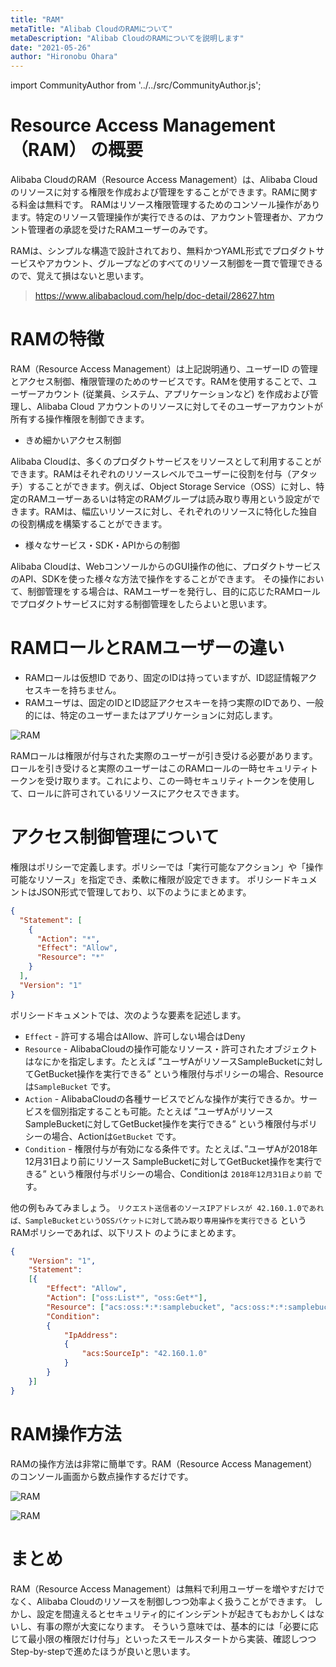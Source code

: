 ```yaml
---
title: "RAM"
metaTitle: "Alibab CloudのRAMについて"
metaDescription: "Alibab CloudのRAMについてを説明します"
date: "2021-05-26"
author: "Hironobu Ohara"
---
```


import CommunityAuthor from '../../src/CommunityAuthor.js';


# Resource Access Management（RAM） の概要

Alibaba CloudのRAM（Resource Access Management）は、Alibaba Cloudのリソースに対する権限を作成および管理をすることができます。RAMに関する料金は無料です。
RAMはリソース権限管理するためのコンソール操作があります。特定のリソース管理操作が実行できるのは、アカウント管理者か、アカウント管理者の承認を受けたRAMユーザーのみです。

RAMは、シンプルな構造で設計されており、無料かつYAML形式でプロダクトサービスやアカウント、グループなどのすべてのリソース制御を一貫で管理できるので、覚えて損はないと思います。
> https://www.alibabacloud.com/help/doc-detail/28627.htm


# RAMの特徴

RAM（Resource Access Management）は上記説明通り、ユーザーID の管理とアクセス制御、権限管理のためのサービスです。RAMを使用することで、ユーザーアカウント (従業員、システム、アプリケーションなど) を作成および管理し、Alibaba Cloud アカウントのリソースに対してそのユーザーアカウントが所有する操作権限を制御できます。

* きめ細かいアクセス制御

Alibaba Cloudは、多くのプロダクトサービスをリソースとして利用することができます。RAMはそれぞれのリソースレベルでユーザーに役割を付与（アタッチ）することができます。例えば、Object Storage Service（OSS）に対し、特定のRAMユーザーあるいは特定のRAMグループは読み取り専用という設定ができます。RAMは、幅広いリソースに対し、それぞれのリソースに特化した独自の役割構成を構築することができます。

* 様々なサービス・SDK・APIからの制御

Alibaba Cloudは、WebコンソールからのGUI操作の他に、プロダクトサービスのAPI、SDKを使った様々な方法で操作をすることができます。
その操作において、制御管理をする場合は、RAMユーザーを発行し、目的に応じたRAMロールでプロダクトサービスに対する制御管理をしたらよいと思います。


# RAMロールとRAMユーザーの違い
* RAMロールは仮想ID であり、固定のIDは持っていますが、ID認証情報アクセスキーを持ちません。
* RAMユーザは、固定のIDとID認証アクセスキーを持つ実際のIDであり、一般的には、特定のユーザーまたはアプリケーションに対応します。

![RAM](https://raw.githubusercontent.com/sbcloud/help/master/content/advisory/images/4.1.PNG "RAM")

RAMロールは権限が付与された実際のユーザーが引き受ける必要があります。ロールを引き受けると実際のユーザーはこのRAMロールの一時セキュリティトークンを受け取ります。これにより、この一時セキュリティトークンを使用して、ロールに許可されているリソースにアクセスできます。


# アクセス制御管理について

権限はポリシーで定義します。ポリシーでは「実行可能なアクション」や「操作可能なリソース」を指定でき、柔軟に権限が設定できます。
ポリシードキュメントはJSON形式で管理しており、以下のようにまとめます。

```json
{
  "Statement": [
    {
      "Action": "*",
      "Effect": "Allow",
      "Resource": "*"
    }
  ],
  "Version": "1"
}
```


ポリシードキュメントでは、次のような要素を記述します。
* `Effect` - 許可する場合はAllow、許可しない場合はDeny
* `Resource` - AlibabaCloudの操作可能なリソース・許可されたオブジェクトはなにかを指定します。たとえば ”ユーザAがリソースSampleBucketに対してGetBucket操作を実行できる” という権限付与ポリシーの場合、Resourceは`SampleBucket` です。
* `Action` - AlibabaCloudの各種サービスでどんな操作が実行できるか。サービスを個別指定することも可能。たとえば ”ユーザAがリソースSampleBucketに対してGetBucket操作を実行できる” という権限付与ポリシーの場合、Actionは`GetBucket` です。
* `Condition` - 権限付与が有効になる条件です。たとえば、”ユーザAが2018年12月31日より前にリソース SampleBucketに対してGetBucket操作を実行できる” という権限付与ポリシーの場合、Conditionは `2018年12月31日より前` です。


他の例もみてみましょう。
`リクエスト送信者のソースIPアドレスが 42.160.1.0であれば、SampleBucketというOSSバケットに対して読み取り専用操作を実行できる` というRAMポリシーであれば、以下リスト のようにまとめます。

```json
{
    "Version": "1",
    "Statement":
    [{
        "Effect": "Allow",
        "Action": ["oss:List*", "oss:Get*"],
        "Resource": ["acs:oss:*:*:samplebucket", "acs:oss:*:*:samplebucket/*"],
        "Condition":
        {
            "IpAddress":
            {
                "acs:SourceIp": "42.160.1.0"
            }
        }
    }]
}
```


# RAM操作方法

RAMの操作方法は非常に簡単です。RAM（Resource Access Management）のコンソール画面から数点操作するだけです。

![RAM](https://raw.githubusercontent.com/sbcloud/help/master/content/advisory/images/4.2.PNG "RAM")

![RAM](https://raw.githubusercontent.com/sbcloud/help/master/content/advisory/images/4.3.PNG "RAM")

# まとめ
RAM（Resource Access Management）は無料で利用ユーザーを増やすだけでなく、Alibaba Cloudのリソースを制御しつつ効率よく扱うことができます。
しかし、設定を間違えるとセキュリティ的にインシデントが起きてもおかしくはないし、有事の際が大変になります。
そういう意味では、基本的には「必要に応じて最小限の権限だけ付与」といったスモールスタートから実装、確認しつつ Step-by-stepで進めたほうが良いと思います。


<CommunityAuthor 
    author="Hironobu Ohara"
    self_introduction = "2019年にSBクラウドへJoin。Databaseや収集、分散処理、ETL、検索、分析、機械学習基盤の構築、運用等を経て、現在分散系をメインとしたビッグデータとデータベースを得意・専門とするデータエンジニア。 AlibabaCloud MVP。"
    imageUrl="https://avatars.githubusercontent.com/u/47152180?s=400&u=ed7d182ce541f6f0d83c54b7265136a375b24ad2&v=4"
    githubUrl="https://github.com/ohiro18"
/>


